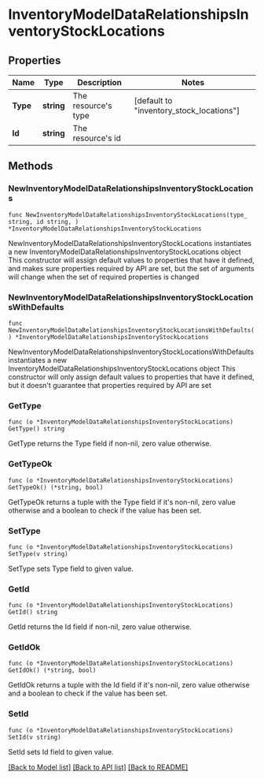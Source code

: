 # InventoryModelDataRelationshipsInventoryStockLocations

## Properties

Name | Type | Description | Notes
------------ | ------------- | ------------- | -------------
**Type** | **string** | The resource&#39;s type | [default to "inventory_stock_locations"]
**Id** | **string** | The resource&#39;s id | 

## Methods

### NewInventoryModelDataRelationshipsInventoryStockLocations

`func NewInventoryModelDataRelationshipsInventoryStockLocations(type_ string, id string, ) *InventoryModelDataRelationshipsInventoryStockLocations`

NewInventoryModelDataRelationshipsInventoryStockLocations instantiates a new InventoryModelDataRelationshipsInventoryStockLocations object
This constructor will assign default values to properties that have it defined,
and makes sure properties required by API are set, but the set of arguments
will change when the set of required properties is changed

### NewInventoryModelDataRelationshipsInventoryStockLocationsWithDefaults

`func NewInventoryModelDataRelationshipsInventoryStockLocationsWithDefaults() *InventoryModelDataRelationshipsInventoryStockLocations`

NewInventoryModelDataRelationshipsInventoryStockLocationsWithDefaults instantiates a new InventoryModelDataRelationshipsInventoryStockLocations object
This constructor will only assign default values to properties that have it defined,
but it doesn't guarantee that properties required by API are set

### GetType

`func (o *InventoryModelDataRelationshipsInventoryStockLocations) GetType() string`

GetType returns the Type field if non-nil, zero value otherwise.

### GetTypeOk

`func (o *InventoryModelDataRelationshipsInventoryStockLocations) GetTypeOk() (*string, bool)`

GetTypeOk returns a tuple with the Type field if it's non-nil, zero value otherwise
and a boolean to check if the value has been set.

### SetType

`func (o *InventoryModelDataRelationshipsInventoryStockLocations) SetType(v string)`

SetType sets Type field to given value.


### GetId

`func (o *InventoryModelDataRelationshipsInventoryStockLocations) GetId() string`

GetId returns the Id field if non-nil, zero value otherwise.

### GetIdOk

`func (o *InventoryModelDataRelationshipsInventoryStockLocations) GetIdOk() (*string, bool)`

GetIdOk returns a tuple with the Id field if it's non-nil, zero value otherwise
and a boolean to check if the value has been set.

### SetId

`func (o *InventoryModelDataRelationshipsInventoryStockLocations) SetId(v string)`

SetId sets Id field to given value.



[[Back to Model list]](../README.md#documentation-for-models) [[Back to API list]](../README.md#documentation-for-api-endpoints) [[Back to README]](../README.md)


